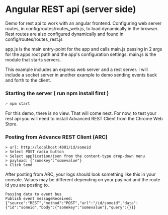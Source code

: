 Angular REST api (server side)
======================

Demo for rest api to work with an angular frontend. Configuring web server routes, in config/routes/routes_web.js, to load dynamically in the browser. Rest routes are also configured dynamically and found in config/routes/routes_rest.js

app.js is the main entry-point for the app and calls main.js passing in 2 args for the apps root path and the app's configuration settings. main.js is the module that starts servers.

This example includes an express web server and a rest server. I will include a socket server in another example to demo sending events back and forth to the client.

### Starting the server ( run npm install first )
```javascript
> npm start
```

For this demo, there is no view. That will come next. For now, to test your rest api you will need to install Advanced REST Client from the Chrome Web Store.
### Posting from Advance REST Client (ARC)
```{engine='bash'}
> url: http://localhost:4001/id/someid
> Select POST radio button
> Select application/json from the content-type drop-down menu
> payload: {"somekey":"somevalue"}
> Click Send
```

After posting from ARC, your logs should look something like this in your console. Values may be different depending on your payload and the route id you are posting to.
```{engine='bash'}
Passing data to event bus
Publish event messageReceived: {"source":"REST","method":"POST","url":"/id/someid","data":{"id":"someid","body":{"somekey":"somevalue"},"query":{}}}
```